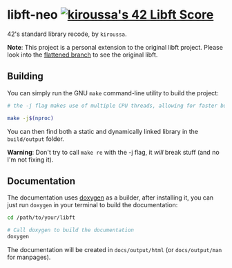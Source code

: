 # libft-neo [![kiroussa's 42 Libft Score](https://badge42.coday.fr/api/v2/clqhi717m065501p4hai37lsg/project/3383637)](https://github.com/Coday-meric/badge42)

42's standard library recode, by `kiroussa`.

**Note**: This project is a personal extension to the original libft project. Please look into the
[flattened branch](https://github.com/27network/libft/tree/flattened) to see the original libft.

## Building

You can simply run the GNU `make` command-line utility to build the project:
```sh
# the -j flag makes use of multiple CPU threads, allowing for faster build times

make -j$(nproc)
```

You can then find both a static and dynamically linked library in the `build/output` folder.

**Warning**: Don't try to call `make re` with the -j flag, it *will* break stuff (and no I'm not fixing it).

## Documentation

The documentation uses [doxygen](https://www.doxygen.nl/) as a builder, after installing it, you can
just run `doxygen` in your terminal to build the documentation:
```bash
cd /path/to/your/libft

# Call doxygen to build the documentation
doxygen
```

The documentation will be created in `docs/output/html` (or `docs/output/man` for manpages).
